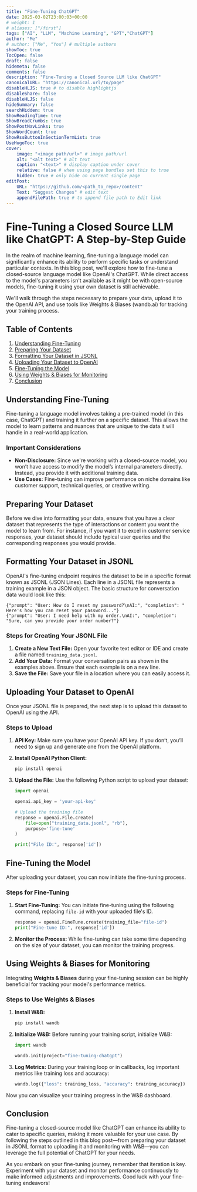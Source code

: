 ```yaml
---
title: "Fine-Tuning ChatGPT"
date: 2025-03-02T23:00:03+00:00
# weight: 1
# aliases: ["/first"]
tags: ["AI", "LLM", "Machine Learning", "GPT","ChatGPT"]
author: "Me"
# author: ["Me", "You"] # multiple authors
showToc: true
TocOpen: false
draft: false
hidemeta: false
comments: false
description: "Fine-Tuning a Closed Source LLM like ChatGPT"
canonicalURL: "https://canonical.url/to/page"
disableHLJS: true # to disable highlightjs
disableShare: false
disableHLJS: false
hideSummary: false
searchHidden: true
ShowReadingTime: true
ShowBreadCrumbs: true
ShowPostNavLinks: true
ShowWordCount: true
ShowRssButtonInSectionTermList: true
UseHugoToc: true
cover:
    image: "<image path/url>" # image path/url
    alt: "<alt text>" # alt text
    caption: "<text>" # display caption under cover
    relative: false # when using page bundles set this to true
    hidden: true # only hide on current single page
editPost:
    URL: "https://github.com/<path_to_repo>/content"
    Text: "Suggest Changes" # edit text
    appendFilePath: true # to append file path to Edit link
---
```

# Fine-Tuning a Closed Source LLM like ChatGPT: A Step-by-Step Guide

In the realm of machine learning, fine-tuning a language model can significantly enhance its ability to perform specific tasks or understand particular contexts. In this blog post, we'll explore how to fine-tune a closed-source language model like OpenAI's ChatGPT. While direct access to the model's parameters isn't available as it might be with open-source models, fine-tuning it using your own dataset is still achievable. 

We'll walk through the steps necessary to prepare your data, upload it to the OpenAI API, and use tools like Weights & Biases (wandb.ai) for tracking your training process.

## Table of Contents

1. [Understanding Fine-Tuning](#understanding-fine-tuning)
2. [Preparing Your Dataset](#preparing-your-dataset)
3. [Formatting Your Dataset in JSONL](#formatting-your-dataset-in-jsonl)
4. [Uploading Your Dataset to OpenAI](#uploading-your-dataset-to-openai)
5. [Fine-Tuning the Model](#fine-tuning-the-model)
6. [Using Weights & Biases for Monitoring](#using-weights--biases-for-monitoring)
7. [Conclusion](#conclusion)

## Understanding Fine-Tuning

Fine-tuning a language model involves taking a pre-trained model (in this case, ChatGPT) and training it further on a specific dataset. This allows the model to learn patterns and nuances that are unique to the data it will handle in a real-world application.

### Important Considerations
- **Non-Disclosure:** Since we're working with a closed-source model, you won’t have access to modify the model’s internal parameters directly. Instead, you provide it with additional training data.
- **Use Cases:** Fine-tuning can improve performance on niche domains like customer support, technical queries, or creative writing.

## Preparing Your Dataset

Before we dive into formatting your data, ensure that you have a clear dataset that represents the type of interactions or content you want the model to learn from. For instance, if you want it to excel in customer service responses, your dataset should include typical user queries and the corresponding responses you would provide.

## Formatting Your Dataset in JSONL

OpenAI's fine-tuning endpoint requires the dataset to be in a specific format known as JSONL (JSON Lines). Each line in a JSONL file represents a training example in a JSON object. The basic structure for conversation data would look like this:

```jsonl
{"prompt": "User: How do I reset my password?\nAI:", "completion": " Here's how you can reset your password..."}
{"prompt": "User: I need help with my order.\nAI:", "completion": "Sure, can you provide your order number?"}
```

### Steps for Creating Your JSONL File

1. **Create a New Text File:** Open your favorite text editor or IDE and create a file named `training_data.jsonl`.
2. **Add Your Data:** Format your conversation pairs as shown in the examples above. Ensure that each example is on a new line.
3. **Save the File:** Save your file in a location where you can easily access it.

## Uploading Your Dataset to OpenAI

Once your JSONL file is prepared, the next step is to upload this dataset to OpenAI using the API.

### Steps to Upload

1. **API Key:** Make sure you have your OpenAI API key. If you don’t, you’ll need to sign up and generate one from the OpenAI platform.
2. **Install OpenAI Python Client:**
   ```bash
   pip install openai
   ```

3. **Upload the File:**
   Use the following Python script to upload your dataset:

   ```python
   import openai

   openai.api_key = 'your-api-key'

   # Upload the training file
   response = openai.File.create(
       file=open("training_data.jsonl", "rb"),
       purpose='fine-tune'
   )

   print("File ID:", response['id'])
   ```

## Fine-Tuning the Model

After uploading your dataset, you can now initiate the fine-tuning process.

### Steps for Fine-Tuning

1. **Start Fine-Tuning:**
   You can initiate fine-tuning using the following command, replacing `file-id` with your uploaded file's ID.

   ```python
   response = openai.FineTune.create(training_file="file-id")
   print("Fine-tune ID:", response['id'])
   ```

2. **Monitor the Process:**
   While fine-tuning can take some time depending on the size of your dataset, you can monitor the training progress.

## Using Weights & Biases for Monitoring

Integrating **Weights & Biases** during your fine-tuning session can be highly beneficial for tracking your model's performance metrics.

### Steps to Use Weights & Biases

1. **Install W&B:**
   ```bash
   pip install wandb
   ```

2. **Initialize W&B:**
   Before running your training script, initialize W&B:

   ```python
   import wandb

   wandb.init(project="fine-tuning-chatgpt")
   ```

3. **Log Metrics:**
   During your training loop or in callbacks, log important metrics like training loss and accuracy:

   ```python
   wandb.log({"loss": training_loss, "accuracy": training_accuracy})
   ```

Now you can visualize your training progress in the W&B dashboard.

## Conclusion

Fine-tuning a closed-source model like ChatGPT can enhance its ability to cater to specific queries, making it more valuable for your use case. By following the steps outlined in this blog post—from preparing your dataset in JSONL format to uploading it and monitoring with W&B—you can leverage the full potential of ChatGPT for your needs.

As you embark on your fine-tuning journey, remember that iteration is key. Experiment with your dataset and monitor performance continuously to make informed adjustments and improvements. Good luck with your fine-tuning endeavors!